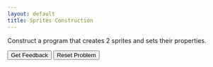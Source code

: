 ```yaml
---
layout: default
title: Sprites Construction
---
```


Construct a program that creates 2 sprites and sets their properties.

<div id="sortableTrash" class="sortable-code"></div>
<div id="sortable" class="sortable-code"></div>
<div style="clear:both;"></div>
<p>
    <input id="feedbackLink" value="Get Feedback" type="button" />
    <input id="newInstanceLink" value="Reset Problem" type="button" />
</p>
<script type="text/javascript">
(function(){
  var initial = "var palette = createSprite();\n" +
    "palette.setAnimation(&quot;paint palette&quot;);\n" +
    "var brush = createSprite();\n" +
    "brush.setAnimation(&quot;paint brush&quot;);\n" +
    "palette.x = 100;\n" +
    "palette.y = 300;\n" +
    "brush.x = 300;\n" +
    "brush.y = 100;\n" +
    "drawSprites();";
  var parsonsPuzzle = new ParsonsWidget({
    "sortableId": "sortable",
    "max_wrong_lines": 10,
    "grader": ParsonsWidget._graders.LanguageTranslationGrader,
    "exec_limit": 2500,
    "can_indent": false,
    "x_indent": 50,
    "lang": "en",
    "show_feedback": true,
    "executable_code": "palette = Sprite();\npalette.setAnimation(\"paint palette\");\nbrush = Sprite();\nbrush.setAnimation(\"paint brush\");\npalette.x = 100;\npalette.y = 300;\nbrush.x = 300;\nbrush.y = 100;\ndrawSprites();",
    "programmingLang": "pseudo",
    "vartests": [
        {
            "message": "",
            "initcode": "class Sprite:\n  def __init__(self):\n    pass\n    \n  def setAnimation(self,anim):\n    self.anim = anim\n\ndef drawSprites():\n  palette.x\n  palette.y\n  palette.anim\n  brush.x\n  brush.y\n  brush.anim",
            "code": "",
            "variables": {}
        }
    ]
  });
  parsonsPuzzle.init(initial);
  parsonsPuzzle.shuffleLines();
  $("#newInstanceLink").click(function(event){
      event.preventDefault();
      parsonsPuzzle.shuffleLines();
  });
  $("#feedbackLink").click(function(event){
      event.preventDefault();
      parsonsPuzzle.getFeedback();
  });
})();
</script>